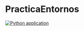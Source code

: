 # PracticaEntornos
[![Python application](https://github.com/joseelopezs/PracticaEntornos/actions/workflows/python-app.yml/badge.svg)](https://github.com/joseelopezs/PracticaEntornos/actions/workflows/python-app.yml)
